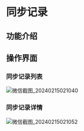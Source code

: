# 同步记录

## 功能介绍

## 操作界面
### 同步记录列表
![微信截图_20240215021040](https://jsd.cdn.zzko.cn/gh/xxm1995/bootx-img@master/daxpay/微信截图_20240215021040.5b625nxobm80.webp)

### 同步记录详情
![微信截图_20240215021052](https://jsd.cdn.zzko.cn/gh/xxm1995/bootx-img@master/daxpay/微信截图_20240215021052.6xwa1m6i7l80.webp)
